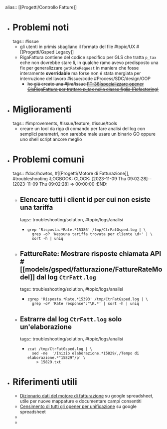 alias:: [[Progetti/Controllo Fatture]]

- # Problemi noti
  tags:: #issue
	- gli utenti in primis sbagliano il formato del file #topic/UX #[[Progetti/Gsped Legacy]]
	- RigaFattura contiene del codice specifico per GLS che tratta `p_tax` eche non dovrebbe stare li, in qualche ramo avevo predisposto una fix per generalizzare `getRateRequest` in maniera che fosse interamente **overridable** ma forse non é stata mergiata per interruzione del lavoro #issue/code #Process/SDC/design/OOP
		- ~~ho giá creato una #jira/issue [FT-36|specializzare opener GlsRigaFattura per trattare p_tax nella classe figlia (Refactoring)](https://gsped.atlassian.net/browse/FT-36)~~
- # Miglioramenti
  tags:: #improvements, #issue/feature, #issue/tools
	- creare un tool da riga di comando per fare analisi del log con semplici parametri, non sarebbe male usare un binario GO oppure uno shell script ancore meglio
- # Problemi comuni
  tags:: #doc/howtos, #[[Progetti/Motore di Fatturazione]], #troubleshooting
  :LOGBOOK:
  CLOCK: [2023-11-09 Thu 09:02:28]--[2023-11-09 Thu 09:02:28] =>  00:00:00
  :END:
	- ## Elencare tutti i client id per cui non esiste una tariffa
	  tags:: troubleshooting/solution, #topic/logs/analisi
		- ```shell
		  grep 'Risposta.*Rate.*15386' /tmp/CtrFatGsped.log | \
		  	grep -oP 'Nessuna tariffa trovata per cliente \d+' | \
		  	sort -h | uniq
		  ```
	- ## FattureRate: Mostrare risposte chiamata API #[[models/gsped/fatturazione/FattureRateModel]]  dal log `CtrFatt.log`
	  tags:: troubleshooting/solution, #topic/logs/analisi
		- ```shell
		  zgrep 'Risposta.*Rate.*15393' /tmp/CtrFatGsped.log | \
		  	grep -oP 'Rate response":"\K.*' | sort -h | uniq
		  ```
	- ## Estrarre dal log `CtrFatt.log` solo un'elaborazione
	  tags:: troubleshooting/solution, #topic/logs/analisi
		- ```shell
		  zcat /tmp/CtrFatGsped.log | \
		  	sed -ne  '/Inizio elaborazione.*15829/,/Tempo di elaborazione.*"15829"/p' \
		      > 15829.txt
		  ```
- # Riferimenti utili
	- [Dizionario dati del motore di fatturazione](https://docs.google.com/spreadsheets/d/1wdo_0-dpdy3BL9HnUQAManeSG5NExVXqzynDyqBSkW4/edit?pli=1#gid=0) su google spreadsheet, utile per nuove mappature e documentare campi consentiti
	- [Censimento di tutti gli opener per unificazione](https://docs.google.com/spreadsheets/d/1bvUE3HTSPNIgVh0FO4kRRrFdZMW8cQjr/edit?pli=1#gid=877752362) su google spreadsheet
	-
	-